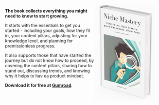 
<img style="float: right; width: 200px; padding-right: 10px" src='/assets/img/book-cover-whitebg.png'>

**The book collects everything you might need to know to start growing.**

It starts with the essentials to get you started - including your goals, how they fit in, your content pillars, adjusting for your knowledge level, and planning for premissionless progress.

It also supports those that have started the journey but do not know how to proceed, by covering the content pillars, sharing how to stand out, discussing trends, and knowing why it helps to hav ea product mindset.

**Download it for free at [Gumroad](https://vineetsinha.gumroad.com/l/NicheMastery)**.
